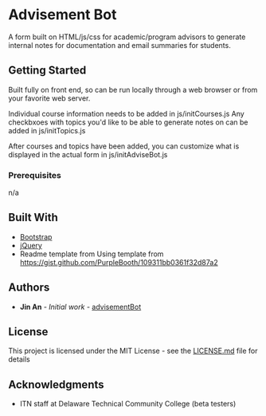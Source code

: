 # Advisement Bot

A form built on HTML/js/css for academic/program advisors to generate internal notes for documentation and email summaries for students.

## Getting Started

Built fully on front end, so can be run locally through a web browser or from your favorite web server.

Individual course information needs to be added in js/initCourses.js
Any checkbxoes with topics you'd like to be able to generate notes on can be added in js/initTopics.js

After courses and topics have been added, you can customize what is displayed in the actual form in js/initAdviseBot.js

### Prerequisites

n/a

## Built With

* [Bootstrap](https://getbootstrap.com/)
* [jQuery](https://jquery.com/)
* Readme template from Using template from https://gist.github.com/PurpleBooth/109311bb0361f32d87a2

## Authors

* **Jin An** - *Initial work* - [advisementBot](https://github.com/jinsungpsu/advisementBot)

## License

This project is licensed under the MIT License - see the [LICENSE.md](LICENSE.md) file for details

## Acknowledgments

* ITN staff at Delaware Technical Community College (beta testers)
